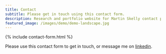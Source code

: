 ```yaml
---
title: Contact
subtitle: Please get in touch using this contact form.
description: Research and portfolio website for Martin Skelly contact page.
featured_image: /images/demo/demo-landscape.jpg
---
```


{% include contact-form.html %}

Please use this contact form to get in touch, or message me on [linkedin](https://www.linkedin.com/in/martinskelly/).
